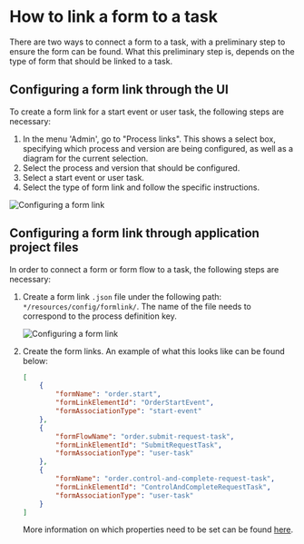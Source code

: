 # How to link a form to a task

There are two ways to connect a form to a task, with a preliminary step to ensure the form can be
found. What this preliminary step is, depends on the type of form that should be linked to a task.

## Configuring a form link through the UI

To create a form link for a start event or user task, the following steps are necessary:

1. In the menu 'Admin', go to "Process links". This shows a select box, specifying which process and
   version are being configured, as well as a diagram for the current selection.
2. Select the process and version that should be configured.
3. Select a start event or user task.
4. Select the type of form link and follow the specific instructions.

![Configuring a form link](img/configure-form-link-ui.png)

## Configuring a form link through application project files

In order to connect a form or form flow to a task, the following steps are necessary:

1. Create a form link `.json` file under the following path: `*/resources/config/formlink/`. 
The name of the file needs to correspond to the process definition key.

   ![Configuring a form link](img/configure-form-link-code.png)

2. Create the form links. An example of what this looks like can be found below:

    ```json
    [
        {
            "formName": "order.start",
            "formLinkElementId": "OrderStartEvent",
            "formAssociationType": "start-event"
        },
        {
            "formFlowName": "order.submit-request-task",
            "formLinkElementId": "SubmitRequestTask",
            "formAssociationType": "user-task"
        },
        {
            "formName": "order.control-and-complete-request-task",
            "formLinkElementId": "ControlAndCompleteRequestTask",
            "formAssociationType": "user-task"
        }
    ]
    ```

   More information on which properties need to be set can be found 
   [here](/reference/modules/form-link.md#supported-form-association-types).
